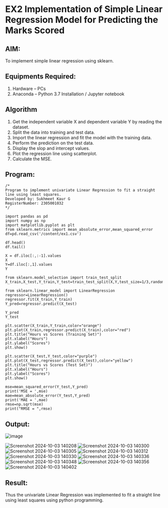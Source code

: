 # EX2 Implementation of Simple Linear Regression Model for Predicting the Marks Scored
## AIM:
To implement simple linear regression using sklearn.

## Equipments Required:
1. Hardware – PCs
2. Anaconda – Python 3.7 Installation / Jupyter notebook

## Algorithm
1. Get the independent variable X and dependent variable Y by reading the dataset.
2. Split the data into training and test data.
3. Import the linear regression and fit the model with the training data.
4. Perform the prediction on the test data.
5. Display the slop and intercept values.
6. Plot the regression line using scatterplot.
7. Calculate the MSE.

## Program:
```
/*
Program to implement univariate Linear Regression to fit a straight line using least squares.
Developed by: Sukhmeet Kaur G
RegisterNumber: 2305001032
*/

import pandas as pd
import numpy as np
import matplotlib.pyplot as plt
from sklearn.metrics import mean_absolute_error,mean_squared_error
df=pd.read_csv('/content/ex1.csv')

df.head()
df.tail()

X = df.iloc[:,:-1].values
X
Y=df.iloc[:,1].values
Y

from sklearn.model_selection import train_test_split
X_train,X_test,Y_train,Y_test=train_test_split(X,Y,test_size=1/3,random_state=0)

from sklearn.linear_model import LinearRegression
regressor=LinearRegression()
regressor.fit(X_train,Y_train)
Y_pred=regressor.predict(X_test)

Y_pred
Y_test

plt.scatter(X_train,Y_train,color="orange")
plt.plot(X_train,regressor.predict(X_train),color="red")
plt.title("Hours vs Scores (Training Set)")
plt.xlabel("Hours")
plt.ylabel("Scores")
plt.show()

plt.scatter(X_test,Y_test,color="purple")
plt.plot(X_test,regressor.predict(X_test),color="yellow")
plt.title("Hours vs Scores (Test Set)")
plt.xlabel("Hours")
plt.ylabel("Scores")
plt.show()

mse=mean_squared_error(Y_test,Y_pred)
print('MSE = ',mse)
mae=mean_absolute_error(Y_test,Y_pred)
print('MAE = ',mae)
rmse=np.sqrt(mse)
print("RMSE = ",rmse)
```
## Output:

![image](https://github.com/user-attachments/assets/266ea771-a3b2-4f74-96af-5c2b70c11dda)

![Screenshot 2024-10-03 140208](https://github.com/user-attachments/assets/7df57952-81fa-49da-afb5-c7aea9896ad3)
![Screenshot 2024-10-03 140300](https://github.com/user-attachments/assets/aa945c02-42b3-4b48-ad20-8915c96770ee)
![Screenshot 2024-10-03 140305](https://github.com/user-attachments/assets/397965d2-df14-4524-b1c5-395e8588e543)
![Screenshot 2024-10-03 140312](https://github.com/user-attachments/assets/0b3bc37b-6d4a-47b6-9f53-8103fc2a2fbf)
![Screenshot 2024-10-03 140330](https://github.com/user-attachments/assets/fbe82156-e6ea-43c6-999b-bba02e3c2cc7)
![Screenshot 2024-10-03 140336](https://github.com/user-attachments/assets/a4356698-ea7c-4f77-b964-14d0613df321)
![Screenshot 2024-10-03 140348](https://github.com/user-attachments/assets/7f4061ab-d426-4d93-bc01-b8477064f06d)
![Screenshot 2024-10-03 140356](https://github.com/user-attachments/assets/5fcc5f2d-6180-46a7-8f10-2f72ace3476f)
![Screenshot 2024-10-03 140402](https://github.com/user-attachments/assets/1b9c8796-b7ac-4ddf-ae5a-114535f0a6bf)




## Result:
Thus the univariate Linear Regression was implemented to fit a straight line using least squares using python programming.
